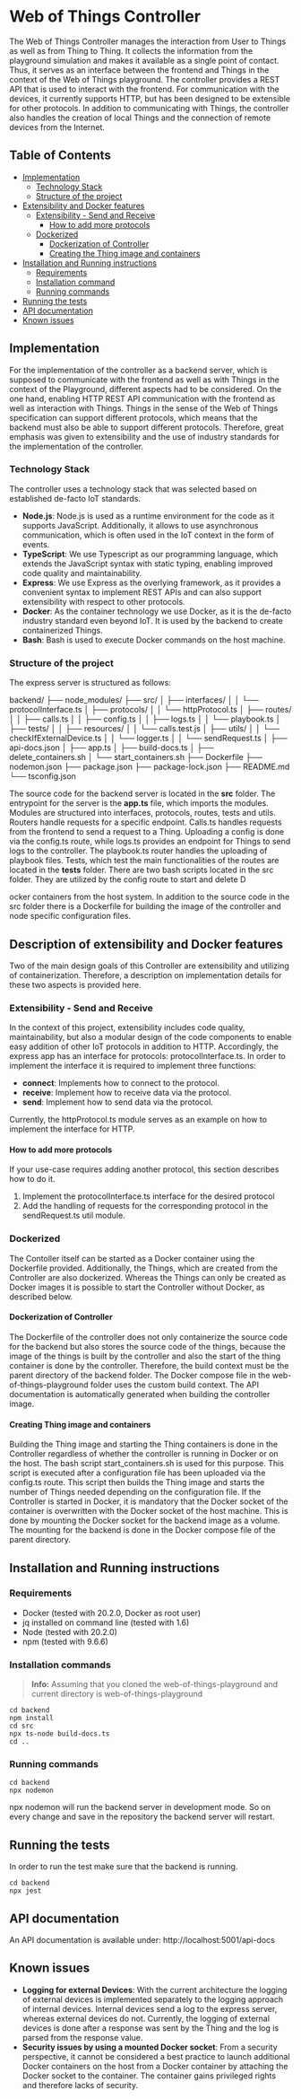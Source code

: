 # Web of Things Controller
The Web of Things Controller manages the interaction from User to Things as well as from Thing to Thing. It collects the information from the playground simulation and makes it available as a single point of contact. Thus, it serves as an interface between the frontend and Things in the context of the Web of Things playground. The controller provides a REST API that is used to interact with the frontend. For communication with the devices, it currently supports HTTP, but has been designed to be extensible for other protocols. In addition to communicating with Things, the controller also handles the creation of local Things and the connection of remote devices from the Internet.
## Table of Contents
- [Implementation](#implementation)
  - [Technology Stack](#technology-stack)
  - [Structure of the project](#structure-of-the-project)
- [Extensibility and Docker features](#description-of-extensibility-and-docker-features)
  - [Extensibility - Send and Receive](#extensibility---send-and-receive)
    - [How to add more protocols](#how-to-add-more-protocols)
  - [Dockerized](#dockerized)
    - [Dockerization of Controller](#dockerization-of-controller)
    - [Creating the Thing image and containers](#creating-thing-image-and-containers)
- [Installation and Running instructions](#installation-and-running-instructions)
  - [Requirements](#Requirements)
  - [Installation command](#installation-commands)
  - [Running commands](#running-commands)
- [Running the tests](#running-the-tests)
- [API documentation](#api-documentation)
- [Known issues](#known-issues)


## Implementation
For the implementation of the controller as a backend server, which is supposed to communicate with the frontend as well as with Things in the context of the Playground, different aspects had to be considered. On the one hand, enabling HTTP REST API communication with the frontend as well as interaction with Things. Things in the sense of the Web of Things specification can support different protocols, which means that the backend must also be able to support different protocols. Therefore, great emphasis was given to extensibility and the use of industry standards for the implementation of the controller.
### Technology Stack
The controller uses a technology stack that was selected based on established de-facto IoT standards.
- **Node.js**: Node.js is used as a runtime environment for the code as it supports JavaScript. Additionally, it allows to use asynchronous communication, which is often used in the IoT context in the form of events. 
- **TypeScript**: We use Typescript as our programming language, which extends the JavaScript syntax with static typing, enabling improved code quality and maintainability.
- **Express**: We use Express as the overlying framework, as it provides a convenient syntax to implement REST APIs and can also support extensibility with respect to other protocols.
- **Docker**: As the container technology we use Docker, as it is the de-facto industry standard even beyond IoT. It is used by the backend to create containerized Things.
- **Bash**: Bash is used to execute Docker commands on the host machine.

### Structure of the project
The express server is structured as follows:

backend/
├── node_modules/
├── src/
│   ├── interfaces/
│   │   └── protocolInterface.ts
│   ├── protocols/
│   │   └── httpProtocol.ts
│   ├── routes/
│   │   ├── calls.ts 
│   │   ├── config.ts 
│   │   ├── logs.ts 
│   │   └── playbook.ts
│   ├── tests/
│   │   ├── resources/
│   │   └── calls.test.js
│   ├── utils/
│   │   └── checkIfExternalDevice.ts
│   │   └── logger.ts
│   │   └── sendRequest.ts
│   ├── api-docs.json
│   ├── app.ts
│   ├── build-docs.ts
│   ├── delete_containers.sh
│   └── start_containers.sh
├── Dockerfile
├── nodemon.json
├── package.json
├── package-lock.json
├── README.md
└── tsconfig.json

The source code for the backend server is located in the **src** folder.
The entrypoint for the server is the **app.ts** file, which imports the modules. Modules are structured into interfaces, protocols, routes, tests and utils.
Routers handle requests for a specific endpoint. Calls.ts handles requests from the frontend to send a request to a Thing. Uploading a config is done via the config.ts route, while logs.ts provides an endpoint for Things to send logs to the controller.
The playbook.ts router handles the uploading of playbook files. Tests, which test the main functionalities of the routes are located in the **tests** folder.
There are two bash scripts located in the src folder. They are utilized by the config route to start and delete D

ocker containers from the host system.
In addition to the source code in the src folder there is a Dockerfile for building the image of the controller and node specific configuration files.


## Description of extensibility and Docker features
Two of the main design goals of this Controller are extensibility and utilizing of containerization.
Therefore, a description on implementation details for these two aspects is provided here.
### Extensibility - Send and Receive
In the context of this project, extensibility includes code quality, maintainability, but also a modular design of the code components to enable easy addition of other IoT protocols in addition to HTTP.
Accordingly, the express app has an interface for protocols: protocolInterface.ts. In order to implement the interface it is required to implement three functions:
- **connect**: Implements how to connect to the protocol. 
- **receive**: Implement how to receive data via the protocol.
- **send**: Implement how to send data via the protocol.

Currently, the httpProtocol.ts module serves as an example on how to implement the interface for HTTP.

#### How to add more protocols
If your use-case requires adding another protocol, this section describes how to do it.
1. Implement the protocolInterface.ts interface for the desired protocol
2. Add the handling of requests for the corresponding protocol in the sendRequest.ts util module.
### Dockerized
The Contoller itself can be started as a Docker container using the Dockerfile provided.
Additionally, the Things, which are created from the Controller are also dockerized.
Whereas the Things can only be created as Docker images it is possible to start the Controller without Docker, as described below.
#### Dockerization of Controller
The Dockerfile of the controller does not only containerize the source code for the backend but also stores the source code of the things, because the image of the things is built by the controller and also the start of the thing container is done by the controller. Therefore, the build context must be the parent directory of the backend folder. The Docker compose file in the web-of-things-playground folder uses the custom build context. The API documentation is automatically generated when building the controller image.
#### Creating Thing image and containers
Building the Thing image and starting the Thing containers is done in the Controller regardless of whether the controller is running in Docker or on the host.
The bash script start_containers.sh is used for this purpose. This script is executed after a configuration file has been uploaded via the config.ts route. This script then builds the Thing image and starts the number of Things needed depending on the configuration file.
If the Controller is started in Docker, it is mandatory that the Docker socket of the container is overwritten with the Docker socket of the host machine. This is done by mounting the Docker socket for the backend image as a volume. The mounting for the backend is done in the Docker compose file of the parent directory.

## Installation and Running instructions

### Requirements
- Docker (tested with 20.2.0, Docker as root user)
- jq installed on command line (tested with 1.6)
- Node (tested with 20.2.0)
- npm (tested with 9.6.6)
### Installation commands
> **Info:** Assuming that you cloned the web-of-things-playground and current directory is web-of-things-playground

```
cd backend
npm install
cd src
npx ts-node build-docs.ts
cd ..
```


### Running commands
```
cd backend
npx nodemon
```

npx nodemon will run the backend server in development mode. So on every change and save in the repository the backend server will restart.


## Running the tests
In order to run the test make sure that the backend is running.
```
cd backend
npx jest
```

## API documentation
An API documentation is available under: http://localhost:5001/api-docs

## Known issues
- **Logging for external Devices**:
With the current architecture the logging of external devices is implemented separately to the logging approach of internal devices. Internal devices send a log to the express server, whereas external devices do not. 
Currently, the logging of external devices is done after a response was sent by the Thing and the log is parsed from the response value. 
- **Security issues by using a mounted Docker socket**:
From a security perspective, it cannot be considered a best practice to launch additional Docker containers on the host from a Docker container by attaching the Docker socket to the container. The container gains privileged rights and therefore lacks of security. 